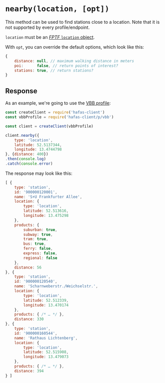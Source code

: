 # `nearby(location, [opt])`

This method can be used to find stations close to a location. Note that it is not supported by every profile/endpoint.

`location` must be an [*FPTF* `location` object](https://github.com/public-transport/friendly-public-transport-format/blob/1.0.1/spec/readme.md#location-objects).

With `opt`, you can override the default options, which look like this:

```js
{
	distance: null, // maximum walking distance in meters
	poi:      false, // return points of interest?
	stations: true, // return stations?
}
```

## Response

As an example, we're going to use the [VBB profile](../p/vbb):

```js
const createClient = require('hafas-client')
const vbbProfile = require('hafas-client/p/vbb')

const client = createClient(vbbProfile)

client.nearby({
	type: 'location',
	latitude: 52.5137344,
	longitude: 13.4744798
}, {distance: 400})
.then(console.log)
.catch(console.error)
```

The response may look like this:

```js
[ {
	type: 'station',
	id: '900000120001',
	name: 'S+U Frankfurter Allee',
	location: {
		type: 'location',
		latitude: 52.513616,
		longitude: 13.475298
	},
	products: {
		suburban: true,
		subway: true,
		tram: true,
		bus: true,
		ferry: false,
		express: false,
		regional: false
	},
	distance: 56
}, {
	type: 'station',
	id: '900000120540',
	name: 'Scharnweberstr./Weichselstr.',
	location: {
		type: 'location',
		latitude: 52.512339,
		longitude: 13.470174
	},
	products: { /* … */ },
	distance: 330
}, {
	type: 'station',
	id: '900000160544',
	name: 'Rathaus Lichtenberg',
	location: {
		type: 'location',
		latitude: 52.515908,
		longitude: 13.479073
	},
	products: { /* … */ },
	distance: 394
} ]
```
